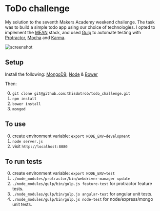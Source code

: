 # ToDo challenge

My solution to the seventh Makers Academy weekend challenge. The task was to build a simple todo app using our choice of technologies. I opted to implement the [MEAN](http://mean.io/˜) stack,  and used [Gulp](http://gulpjs.com/) to automate testing with [Protractor](https://angular.github.io/protractor/#/), [Mocha](https://mochajs.org/) and [Karma](https://github.com/karma-runner/karma).

![screenshot](http://i.imgur.com/A5KDeBP.png)

## Setup
Install the following: [MongoDB](https://docs.mongodb.org/manual/installation/), [Node](https://nodejs.org/en/) & [Bower](http://bower.io/)

Then:

0. ```git clone git@github.com:thisdotrob/todo_challenge.git```
0. ```npm install```
0. ```bower install```
0. ```mongod```

## To use
0. create environment variable: `export NODE_ENV=development`
0. ```node server.js```
0. visit ```http://localhost:8080```

## To run tests
0. create environment variable: `export NODE_ENV=test`
0. `./node_modules/protractor/bin/webdriver-manager update`
0. `./node_modules/gulp/bin/gulp.js feature-test` for protractor feature tests.
0. `./node_modules/gulp/bin/gulp.js angular-test` for angular unit tests.
0. `./node_modules/gulp/bin/gulp.js node-test` for node/express/mongo unit tests.
